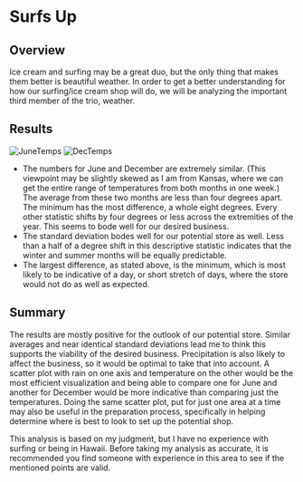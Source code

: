 # Surfs Up

## Overview
Ice cream and surfing may be a great duo, but the only thing that makes them better is beautiful weather. In order to get a better understanding for how our surfing/ice cream shop will do, we will be analyzing the important third member of the trio, weather. 
## Results

![JuneTemps](https://user-images.githubusercontent.com/83182353/124402066-4eac2400-dcf3-11eb-92df-f5e881d736b5.png)
![DecTemps](https://user-images.githubusercontent.com/83182353/124402064-4bb13380-dcf3-11eb-943f-db0b7a21add5.png)

- The numbers for June and December are extremely similar. (This viewpoint may be slightly skewed as I am from Kansas, where we can get the entire range of temperatures from both months in one week.) The average from these two months are less than four degrees apart. The minimum has the most difference, a whole eight degrees. Every other statistic shifts by four degrees or less across the extremities of the year. This seems to bode well for our desired business.
- The standard deviation bodes well for our potential store as well. Less than a half of a degree shift in this descriptive statistic indicates that the winter and summer months will be equally predictable. 
- The largest difference, as stated above, is the minimum, which is most likely to be indicative of a day, or short stretch of days, where the store would not do as well as expected. 
## Summary
 The results are mostly positive for the outlook of our potential store. Similar averages and near identical standard deviations lead me to think this supports the viability of the desired business. Precipitation is also likely to affect the business, so it would be optimal to take that into account. A scatter plot with rain on one axis and temperature on the other would be the most efficient visualization and being able to compare one for June and another for December would be more indicative than comparing just the temperatures. Doing the same scatter plot, put for just one area at a time may also be useful in the preparation process, specifically in helping determine where is best to look to set up the potential shop. 
 
 
This analysis is based on my judgment, but I have no experience with surfing or being in Hawaii. Before taking my analysis as accurate, it is recommended you find someone with experience in this area to see if the mentioned points are valid. 
